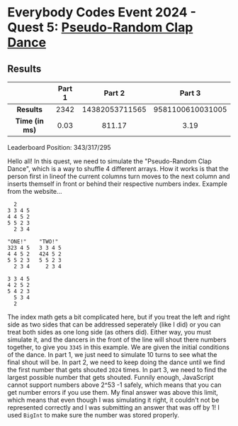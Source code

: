 # Everybody Codes Event 2024 - Quest 5: [Pseudo-Random Clap Dance](https://everybody.codes/event/2024/quests/5)

## Results
| | **Part 1** | **Part 2** | **Part 3** |
|:--:|:---:|:---:|:---:|
| **Results** | 2342 | 14382053711565 | 9581100610031005 |
| **Time (in ms)** | 0.03 | 811.17 | 3.19 |

Leaderboard Position: 343/317/295

Hello all! In this quest, we need to simulate the "Pseudo-Random Clap Dance", which is a way to shuffle 4 different arrays. How it works is that the person first in lineof the current columns turn moves to the next column and inserts themself in front or behind their respective numbers index. Example from the website...

```
  2
3 3 4 5
4 4 5 2
5 5 2 3
  2 3 4

"ONE!"    "TWO!"
323 4 5   3 3 4 5
4 4 5 2   424 5 2
5 5 2 3   5 5 2 3
  2 3 4     2 3 4

3 3 4 5
4 2 5 2
5 4 2 3
  5 3 4
  2
```

The index math gets a bit complicated here, but if you treat the left and right side as two sides that can be addressed seperately (like I did) or you can treat both sides as one long side (as others did). Either way, you must simulate it, and the dancers in the front of the line will shout there numbers together, to give you `3345` in this example. We are given the initial conditions of the dance. In part 1, we just need to simulate 10 turns to see what the final shout will be. In part 2, we need to keep doing the dance until we find the first number that gets shouted `2024` times. In part 3, we need to find the largest possible number that gets shouted. Funnily enough, JavaScript cannot support numbers above 2^53 -1 safely, which means that you can get number errors if you use them. My final answer was above this limit, which means that even though I was simulating it right, it couldn't not be represented correctly and I was submitting an answer that was off by 1! I used `BigInt` to make sure the number was stored properly. 